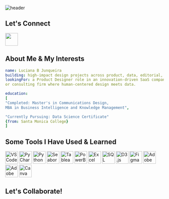 ![header](https://capsule-render.vercel.app/api?type=blur&height=400&color=gradient&text=Hey%20there!&reversal=true&fontColor=000000&animation=twinkling&textBg=false&fontSize=60)

<h2 align="left">Let's Connect</h2>

<p align="left">
<a href="https://www.linkedin.com/in/lujunqueira/"><img height="40" src="https://img.shields.io/badge/linkedin-%230077B5.svg?style=for-the-badge&logo=linkedin&logoColor=white"></a>

<h2>About Me & My Interests</h2>

```yaml
name: Luciana B Junqueira
building: high-impact design projects across product, data, editorial, and knowledge management
lookingFor: a Product Designer role in an innovation-driven SaaS company, research organization,
or consulting firm where human-centered design meets data.

education: 
[
"Completed: Master's in Communications Design,
MBA in Business Intelligence and Knowledge Management",

"Currently Pursuing: Data Science Certificate"
{from: Santa Monica College}
]
```


<h2>Some Tools I Have Used & Learned</h2>
<p align="left">
  <img src="https://cdn.jsdelivr.net/gh/devicons/devicon/icons/vscode/vscode-original.svg" alt="VSCode" height="40" width="40"/>
  <img src="https://cdn.jsdelivr.net/gh/devicons/devicon/icons/pycharm/pycharm-original.svg" alt="PyCharm" height="40" width="40"/>
  <img src="https://cdn.jsdelivr.net/gh/devicons/devicon/icons/python/python-original.svg" alt="Python" height="40" width="40"/>
  <img src="https://seaborn.pydata.org/_images/logo-mark-lightbg.svg" alt="Seaborn" height="40" width="40"/>
  <img src="https://cdn.worldvectorlogo.com/logos/tableau-software.svg" alt="Tableau" height="40" width="40"/>
  <img src="https://upload.wikimedia.org/wikipedia/commons/c/cf/New_Power_BI_Logo.svg" alt="PowerBI" height="40" width="40"/>
  <img src="https://upload.wikimedia.org/wikipedia/commons/thumb/3/34/Microsoft_Office_Excel_%282019%E2%80%93present%29.svg/1024px-Microsoft_Office_Excel_%282019%E2%80%93present%29.svg.png?20190925171014" alt="Excel" height="40" width="40"/>
<img src="https://cdn.jsdelivr.net/gh/devicons/devicon/icons/mysql/mysql-original.svg" alt="SQL" height="40" width="40"/>
  <img src="https://raw.githubusercontent.com/d3/d3-logo/master/d3.png" alt="D3.js" height="40" width="40"/>
  <img src="https://cdn.jsdelivr.net/gh/devicons/devicon/icons/figma/figma-original.svg" alt="Figma" height="40" width="40"/>
  <img src="https://cdn.jsdelivr.net/gh/devicons/devicon/icons/illustrator/illustrator-plain.svg" alt="Adobe Illustrator" height="40" width="40"/>
<img src="https://upload.wikimedia.org/wikipedia/commons/thumb/4/4c/Adobe_Creative_Cloud_rainbow_icon.svg/460px-Adobe_Creative_Cloud_rainbow_icon.svg.png" alt="Adobe Creative Cloud" height="40" width="40"/>
  <img src="https://cdn.jsdelivr.net/gh/devicons/devicon/icons/canva/canva-original.svg" alt="Canva" height="40" width="40"/>
</p>

<h2>Let's Collaborate!</h2>
